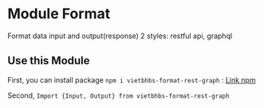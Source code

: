 # Module Format

Format data input and output(response) 2 styles: restful api, graphql

## Use this Module

First, you can install package `npm i vietbhbs-format-rest-graph` : [Link npm](https://www.npmjs.com/package/req-res-formatter)

Second, `Import {Input, Output} from vietbhbs-format-rest-graph`
